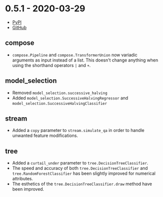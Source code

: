 # 0.5.1 - 2020-03-29

- [PyPI](https://pypi.org/project/river/0.5.1/)
- [GitHub](https://github.com/river-ml/river/releases/tag/0.5.1)

## compose

- `compose.Pipeline` and `compose.TransformerUnion` now variadic arguments as input instead of a list. This doesn't change anything when using the shorthand operators `|` and `+`.

## model_selection

- Removed `model_selection.successive_halving`
- Added `model_selection.SuccessiveHalvingRegressor` and `model_selection.SuccessiveHalvingClassifier`

## stream

- Added a `copy` parameter to `stream.simulate_qa` in order to handle unwanted feature modifications.

## tree

- Added a `curtail_under` parameter to `tree.DecisionTreeClassifier`.
- The speed and accuracy of both `tree.DecisionTreeClassifier` and `tree.RandomForestClassifier` has been slightly improved for numerical attributes.
- The esthetics of the `tree.DecisionTreeClassifier.draw` method have been improved.
